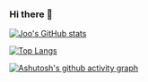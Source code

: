


### Hi there 👋

<!--
**JooYoung2274/JooYoung2274** is a ✨ _special_ ✨ repository because its `README.md` (this file) appears on your GitHub profile.

Here are some ideas to get you started:

- 🔭 I’m currently working on ...
- 🌱 I’m currently learning ...
- 👯 I’m looking to collaborate on ...
- 🤔 I’m looking for help with ...
- 💬 Ask me about ...
- 📫 How to reach me: ...
- 😄 Pronouns: ...
- ⚡ Fun fact: ...
-->
[![Joo's GitHub stats](https://github-readme-stats.vercel.app/api?username=JooYoung2274&show_icons=true&theme=onedark)](https://github.com/anuraghazra/github-readme-stats)

[![Top Langs](https://github-readme-stats.vercel.app/api/top-langs/?username=JooYoung2274&layout=compact&theme=onedark)](https://github.com/anuraghazra/github-readme-stats)


[![Ashutosh's github activity graph](https://activity-graph.herokuapp.com/graph?username=JooYoung2274&theme=dracula)](https://github.com/ashutosh00710/github-readme-activity-graph)

